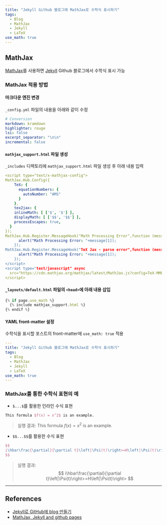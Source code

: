 ```yaml
---
title: "Jekyll Github 블로그에 MathJax로 수학식 표시하기"
tags:
  - Blog
  - MathJax
  - Jekyll
  - LaTeX
use_math: true
---
```


## MathJax
[MathJax](https://github.com/mathjax/MathJax)를 사용하면 [Jekyll](https://jekyllrb.com/) Github 블로그에서 수학식 표시 가능

### MathJax 적용 방법

#### 마크다운 엔진 변경
`_config.yml` 파일의 내용을 아래와 같이 수정

```yml
# Conversion
markdown: kramdown
highlighter: rouge
lsi: false
excerpt_separator: "\n\n"
incremental: false
```

#### `mathjax_support.html` 파일 생성

`_includes` 디렉토리에 `mathjax_support.html` 파일 생성 후 아래 내용 입력
```yml
<script type="text/x-mathjax-config">
MathJax.Hub.Config({
    TeX: {
      equationNumbers: {
        autoNumber: "AMS"
      }
    },
    tex2jax: {
    inlineMath: [ ['$', '$'] ],
    displayMath: [ ['$$', '$$'] ],
    processEscapes: true,
  }
});
MathJax.Hub.Register.MessageHook("Math Processing Error",function (message) {
	  alert("Math Processing Error: "+message[1]);
	});
MathJax.Hub.Register.MessageHook("TeX Jax - parse error",function (message) {
	  alert("Math Processing Error: "+message[1]);
	});
</script>
<script type="text/javascript" async
  src="https://cdn.mathjax.org/mathjax/latest/MathJax.js?config=TeX-MML-AM_CHTML">
</script>
```

#### `_layouts/default.html` 파일의 `<head>`에 아래 내용 삽입

```js
{% if page.use_math %}
  {% include mathjax_support.html %}
{% endif %}
```

#### YAML front-matter 설정

수학식을 표시할 포스트의 front-matter에 `use_math: true` 적용

```yml
---
title: "Jekyll Github 블로그에 MathJax로 수학식 표시하기"
tags:
  - Blog
  - MathJax
  - Jekyll
  - LaTeX
use_math: true
---
```

### MathJax를 통한 수학식 표현의 예

- `$...$`를 활용한 인라인 수식 표현
```latex
This formula $f(x) = x^2$ is an example.
```
> 실행 결과:
This formula $f(x) = x^2$ is an example.

- `$$...$$`를 활용한 수식 표현
```latex
$$
i\hbar\frac{\partial}{\partial t}\left|\Psi(t)\right>=H\left|\Psi(t)\right>
$$
```
> 실행 결과:
$$
i\hbar\frac{\partial}{\partial t}\left|\Psi(t)\right>=H\left|\Psi(t)\right>
$$

---

## References
- [Jekyll로 GitHub에 blog 만들기](https://jamiekang.github.io/2017/04/28/blogging-on-github-with-jekyll/)
- [MathJax, Jekyll and github pages](http://benlansdell.github.io/computing/mathjax/)
